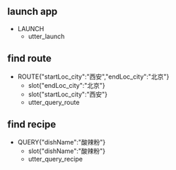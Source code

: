 ## launch app

* LAUNCH
    - utter_launch

## find route

* ROUTE{"startLoc_city":"西安","endLoc_city":"北京"}
    - slot{"endLoc_city":"北京"}
    - slot{"startLoc_city":"西安"}
    - utter_query_route

## find recipe

* QUERY{"dishName":"酸辣粉"}
    - slot{"dishName":"酸辣粉"}
    - utter_query_recipe
